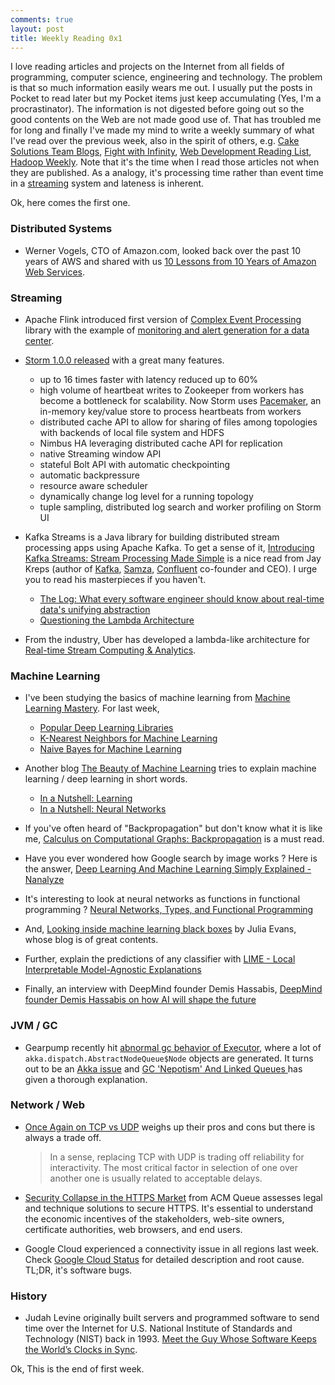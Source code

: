 ```yaml
---
comments: true
layout: post
title: Weekly Reading 0x1
---
```



I love reading articles and projects on the Internet from all fields of programming, computer science, engineering and technology.
The problem is that so much information easily wears me out. I usually put the posts in Pocket to read later but my Pocket items just keep accumulating (Yes, I'm a procrastinator). The information is not digested before going out so the good contents on the Web are not made good use of. That has troubled me for long and finally I've made my mind to write a weekly summary of what I've read over the previous week, also in the spirit of others, e.g. [Cake Solutions Team Blogs](http://www.cakesolutions.net/teamblogs), [Fight with Infinity](https://zx31415.wordpress.com/), [Web Development Reading List](https://wdrl.info/), [Hadoop Weekly](https://www.hadoopweekly.com/). Note that it's the time when I read those articles not when they are published. As a analogy, it's processing time rather than event time in a [streaming](https://www.oreilly.com/ideas/the-world-beyond-batch-streaming-101) system and lateness is inherent. 

Ok, here comes the first one. 

### Distributed Systems

* Werner Vogels, CTO of Amazon.com, looked back over the past 10 years of AWS and shared with us [10 Lessons from 10 Years of Amazon Web Services](http://www.allthingsdistributed.com/2016/03/10-lessons-from-10-years-of-aws.html).

### Streaming

* Apache Flink introduced first version of [Complex Event Processing](https://en.wikipedia.org/wiki/Complex_event_processing) library with the example of [monitoring and alert generation for a data center](http://flink.apache.org/news/2016/04/06/cep-monitoring.html). 


* [Storm 1.0.0 released](https://storm.apache.org/2016/04/12/storm100-released.html) with a great many features. 
    - up to 16 times faster with latency reduced up to 60%
    - high volume of heartbeat writes to Zookeeper from workers has become a bottleneck for scalability. Now Storm uses [Pacemaker](http://clusterlabs.org/), an in-memory key/value store to process heartbeats from workers
    - distributed cache API to allow for sharing of files among topologies with backends of local file system and HDFS
    - Nimbus HA leveraging distributed cache API for replication
    - native Streaming window API
    - stateful Bolt API with automatic checkpointing
    - automatic backpressure 
    - resource aware scheduler
    - dynamically change log level for a running topology
    - tuple sampling, distributed log search and worker profiling on Storm UI
     
     
* Kafka Streams is a Java library for building distributed stream processing apps using Apache Kafka. To get a sense of it, [Introducing Kafka Streams: Stream Processing Made Simple](http://www.confluent.io/blog/introducing-kafka-streams-stream-processing-made-simple) is a nice read from Jay Kreps (author of [Kafka](kafka.apache.org), [Samza](samza.apache.org), [Confluent](confluent.io) co-founder and CEO). I urge you to read his masterpieces if you haven't.   
    - [The Log: What every software engineer should know about real-time data's unifying abstraction](https://engineering.linkedin.com/distributed-systems/log-what-every-software-engineer-should-know-about-real-time-datas-unifying)
    - [Questioning the Lambda Architecture
](https://www.oreilly.com/ideas/questioning-the-lambda-architecture)


* From the industry, Uber has developed a lambda-like architecture for [Real-time Stream Computing & Analytics](http://www.infoq.com/presentations/real-time-streaming-uber).

### Machine Learning

* I've been studying the basics of machine learning from [Machine Learning Mastery](http://machinelearningmastery.com/). For last week,
    - [Popular Deep Learning Libraries]( 
http://machinelearningmastery.com/popular-deep-learning-libraries/)
    - [K-Nearest Neighbors for Machine Learning](http://machinelearningmastery.com/k-nearest-neighbors-for-machine-learning/)
    - [Naive Bayes for Machine Learning](http://machinelearningmastery.com/naive-bayes-for-machine-learning/)


* Another blog [The Beauty of Machine Learning](https://thebeautyofml.wordpress.com) tries to explain machine learning / deep learning in short words.
     - [In a Nutshell: Learning](https://thebeautyofml.wordpress.com/2016/04/03/in-a-nutshell-learning/)
     - [In a Nutshell: Neural Networks](https://thebeautyofml.wordpress.com/2016/03/25/in-nutshell-neural-networks/)
     
     
* If you've often heard of "Backpropagation" but don't know what it is like me, [Calculus on Computational Graphs: Backpropagation](http://colah.github.io/posts/2015-08-Backprop/) is a must read. 


* Have you ever wondered how Google search by image works ? Here is the answer, [Deep Learning And Machine Learning Simply Explained - Nanalyze](http://www.nanalyze.com/2016/01/deep-learning-and-machine-learning-simply-explained/)


* It's interesting to look at neural networks as functions in functional programming ? [Neural Networks, Types, and Functional Programming](http://colah.github.io/posts/2015-09-NN-Types-FP/)


* And, [Looking inside machine learning black boxes]( 
http://jvns.ca/blog/2016/04/10/why-i-dont-like-black-boxes/) by Julia Evans, whose blog is of great contents. 


* Further, explain the predictions of any classifier with [LIME - Local Interpretable Model-Agnostic Explanations](http://homes.cs.washington.edu/~marcotcr/blog/lime/)


* Finally, an interview with DeepMind founder Demis Hassabis, [DeepMind founder Demis Hassabis on how AI will shape the future](http://www.theverge.com/2016/3/10/11192774/demis-hassabis-interview-alphago-google-deepmind-ai)

### JVM / GC

* Gearpump recently hit [abnormal gc behavior of Executor](https://github.com/gearpump/gearpump/issues/1816), where a lot of `akka.dispatch.AbstractNodeQueue$Node` objects are generated. It turns out to be an [Akka issue](https://github.com/akka/akka/issues/17547) and [GC 'Nepotism' And Linked Queues
](http://psy-lob-saw.blogspot.jp/2016/03/gc-nepotism-and-linked-queues.html) has given a thorough explanation. 

### Network / Web

* [Once Again on TCP vs UDP](http://accu.org/index.php/journals/2180) weighs up their pros and cons but there is always a trade off.
    > In a sense, replacing TCP with UDP is trading off reliability for interactivity. The most critical factor in selection of one over another one is usually related to acceptable delays.


* [Security Collapse in the HTTPS Market](http://queue.acm.org/detail.cfm?id=2673311) from ACM Queue assesses legal and technique solutions to secure HTTPS. It's essential to understand the economic incentives of the stakeholders, web-site owners, certificate authorities, web browsers, and end users. 


* Google Cloud experienced a connectivity issue in all regions last week. Check [Google Cloud Status](https://status.cloud.google.com/incident/compute/16007?post-mortem) for detailed description and root cause. TL;DR, it's software bugs.

### History

* Judah Levine originally built servers and programmed software to send time over the Internet for  U.S. National Institute of Standards and Technology (NIST) back in 1993. [Meet the Guy Whose Software Keeps the World’s Clocks in Sync](http://spectrum.ieee.org/tech-talk/computing/networks/meet-the-guy-whose-software-keeps-the-nations-clocks-in-sync).  

Ok, This is the end of first week.

